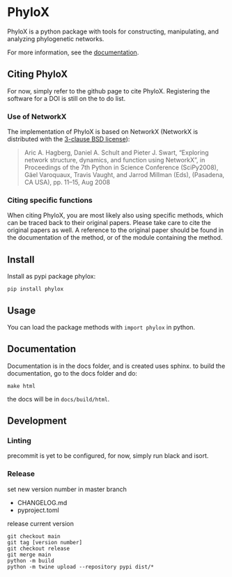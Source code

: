 # PhyloX

PhyloX is a python package with tools for constructing, manipulating, and analyzing phylogenetic networks.

For more information, see the [documentation]([url](https://phylox.readthedocs.io)).

## Citing PhyloX

For now, simply refer to the github page to cite PhyloX. Registering the software for a DOI is still on the to do list.

### Use of NetworkX
The implementation of PhyloX is based on NetworkX (NetworkX is distributed with the [3-clause BSD license](https://networkx.org/documentation/stable/index.html#license)):

> Aric A. Hagberg, Daniel A. Schult and Pieter J. Swart, “Exploring network structure, dynamics, and function using NetworkX”, in Proceedings of the 7th Python in Science Conference (SciPy2008), Gäel Varoquaux, Travis Vaught, and Jarrod Millman (Eds), (Pasadena, CA USA), pp. 11–15, Aug 2008

### Citing specific functions
When citing PhyloX, you are most likely also using specific methods, which can be traced back to their original papers. Please take care to cite the original papers as well. A reference to the original paper should be found in the documentation of the method, or of the module containing the method.

## Install

Install as pypi package phylox:
```
pip install phylox
```

## Usage

You can load the package methods with `import phylox` in python.

## Documentation

Documentation is in the docs folder, and is created uses sphinx.
to build the documentation, go to the docs folder and do:
```
make html
```
the docs will be in `docs/build/html`.

## Development

### Linting

precommit is yet to be configured, for now, simply run black and isort.

### Release

set new version number in master branch
 - CHANGELOG.md
 - pyproject.toml

release current version
```
git checkout main
git tag [version number]
git checkout release
git merge main
python -m build
python -m twine upload --repository pypi dist/*
```

